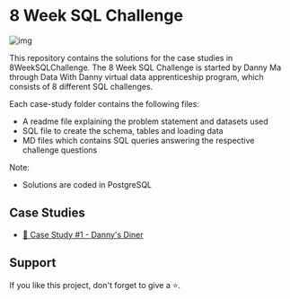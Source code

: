 # 8 Week SQL Challenge

![img](https://8weeksqlchallenge.com/images/case-study-designs/1.png)

This repository contains the solutions for the case studies in 8WeekSQLChallenge. The 8 Week SQL Challenge is started by Danny Ma through Data With Danny virtual data apprenticeship program, which consists of 8 different SQL challenges.

Each case-study folder contains the following files:

* A readme file explaining the problem statement and datasets used
* SQL file to create the schema, tables and loading data
* MD files which contains SQL queries answering the respective challenge questions

Note:

* Solutions are coded in PostgreSQL

## Case Studies

* [🍜 Case Study #1 - Danny's Diner](https://link-url-here.org)

## Support

If you like this project, don't forget to give a ⭐.
